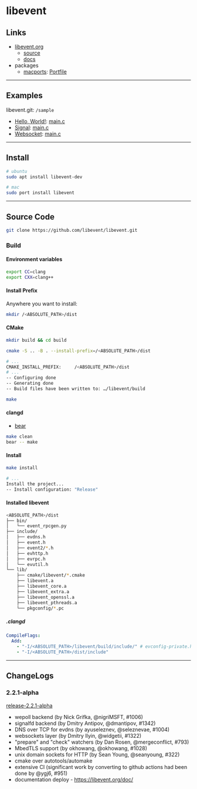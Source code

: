 # libevent

## Links

- [libevent.org](https://libevent.org)
  - [source](https://github.com/libevent/libevent)
  - [docs](https://libevent.org/libevent-book/)
- packages
  - [macports](https://ports.macports.org/port/libevent/details/): [Portfile](https://github.com/macports/macports-ports/blob/master/devel/libevent/Portfile)

---

## Examples

libevent.git: `/sample`

- [Hello, World!](examples/helloworld/README.md): [main.c](examples/helloworld/main.c)
- [Signal](examples/signal/README.md): [main.c](examples/signal/main.c)
- [Websocket](examples/websocket/README.md): [main.c](examples/websocket/main.c)

---

## Install

```bash
# ubuntu
sudo apt install libevent-dev

# mac
sudo port install libevent
```

---

## Source Code

```bash
git clone https://github.com/libevent/libevent.git
```

### Build

#### Environment variables

```bash
export CC=clang
export CXX=clang++
```

#### Install Prefix

Anywhere you want to install:

```bash
mkdir /<ABSOLUTE_PATH>/dist
```

#### CMake

```bash
mkdir build && cd build
```

```bash
cmake -S .. -B . --install-prefix=/<ABSOLUTE_PATH>/dist

# ...
CMAKE_INSTALL_PREFIX:     /<ABSOLUTE_PATH>/dist
# ...
-- Configuring done
-- Generating done
-- Build files have been written to: …/libevent/build
```

```bash
make
```

#### clangd

- [bear](https://github.com/rizsotto/Bear)

```bash
make clean
bear -- make
```

#### Install

```bash
make install

# ...
Install the project...
-- Install configuration: "Release"
```

#### Installed libevent

```bash
<ABSOLUTE_PATH>/dist
├── bin/
│   └── event_rpcgen.py
├── include/
│   ├── evdns.h
│   ├── event.h
│   ├── event2/*.h
│   ├── evhttp.h
│   ├── evrpc.h
│   └── evutil.h
└── lib/
    ├── cmake/libevent/*.cmake
    ├── libevent.a
    ├── libevent_core.a
    ├── libevent_extra.a
    ├── libevent_openssl.a
    ├── libevent_pthreads.a
    └── pkgconfig/*.pc
```

##### .clangd

```yml
CompileFlags:
  Add:
    - "-I/<ABSOLUTE_PATH>/libevent/build/include/" # evconfig-private.h
    - "-I/<ABSOLUTE_PATH>/dist/include"
```

---

## ChangeLogs

### 2.2.1-alpha

[release-2.2.1-alpha](https://github.com/libevent/libevent/releases/tag/release-2.2.1-alpha)

- wepoll backend (by Nick Grifka, @nigriMSFT, #1006)
- signalfd backend (by Dmitry Antipov, @dmantipov, #1342)
- DNS over TCP for evdns (by ayuseleznev, @seleznevae, #1004)
- websockets layer (by Dmitry Ilyin, @widgetii, #1322)
- "prepare" and "check" watchers (by Dan Rosen, @mergeconflict, #793)
- MbedTLS support (by okhowang, @okhowang, #1028)
- unix domain sockets for HTTP (by Sean Young, @seanyoung, #322)
- cmake over autotools/automake
- extensive CI (significant work by converting to github actions had been done by @ygj6, #951)
- documentation deploy - https://libevent.org/doc/

